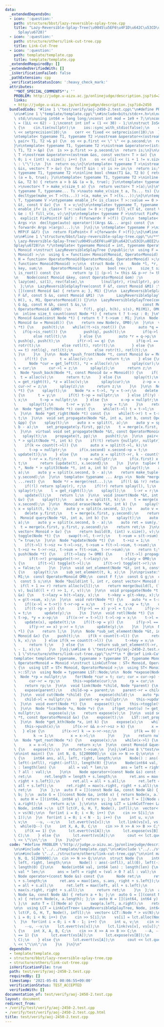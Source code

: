 ```yaml
---
data:
  _extendedDependsOn:
  - icon: ':question:'
    path: structure/bbst/lazy-reversible-splay-tree.cpp
    title: "Lazy-Reversible-Splay-Tree(\u9045\u5EF6\u4F1D\u642C\u53CD\u8EE2\u53EF\u80FD\
      Splay\u6728)"
  - icon: ':question:'
    path: structure/others/link-cut-tree.cpp
    title: Link-Cut-Tree
  - icon: ':question:'
    path: template/template.cpp
    title: template/template.cpp
  _extendedRequiredBy: []
  _extendedVerifiedWith: []
  _isVerificationFailed: false
  _pathExtension: cpp
  _verificationStatusIcon: ':heavy_check_mark:'
  attributes:
    '*NOT_SPECIAL_COMMENTS*': ''
    PROBLEM: http://judge.u-aizu.ac.jp/onlinejudge/description.jsp?id=2450
    links:
    - http://judge.u-aizu.ac.jp/onlinejudge/description.jsp?id=2450
  bundledCode: "#line 1 \"test/verify/aoj-2450-2.test.cpp\"\n#define PROBLEM \"http://judge.u-aizu.ac.jp/onlinejudge/description.jsp?id=2450\"\
    \n\n#line 1 \"template/template.cpp\"\n#include<bits/stdc++.h>\n\nusing namespace\
    \ std;\n\nusing int64 = long long;\nconst int mod = 1e9 + 7;\n\nconst int64 infll\
    \ = (1LL << 62) - 1;\nconst int inf = (1 << 30) - 1;\n\nstruct IoSetup {\n  IoSetup()\
    \ {\n    cin.tie(nullptr);\n    ios::sync_with_stdio(false);\n    cout << fixed\
    \ << setprecision(10);\n    cerr << fixed << setprecision(10);\n  }\n} iosetup;\n\
    \ntemplate< typename T1, typename T2 >\nostream &operator<<(ostream &os, const\
    \ pair< T1, T2 >& p) {\n  os << p.first << \" \" << p.second;\n  return os;\n\
    }\n\ntemplate< typename T1, typename T2 >\nistream &operator>>(istream &is, pair<\
    \ T1, T2 > &p) {\n  is >> p.first >> p.second;\n  return is;\n}\n\ntemplate< typename\
    \ T >\nostream &operator<<(ostream &os, const vector< T > &v) {\n  for(int i =\
    \ 0; i < (int) v.size(); i++) {\n    os << v[i] << (i + 1 != v.size() ? \" \"\
    \ : \"\");\n  }\n  return os;\n}\n\ntemplate< typename T >\nistream &operator>>(istream\
    \ &is, vector< T > &v) {\n  for(T &in : v) is >> in;\n  return is;\n}\n\ntemplate<\
    \ typename T1, typename T2 >\ninline bool chmax(T1 &a, T2 b) { return a < b &&\
    \ (a = b, true); }\n\ntemplate< typename T1, typename T2 >\ninline bool chmin(T1\
    \ &a, T2 b) { return a > b && (a = b, true); }\n\ntemplate< typename T = int64\
    \ >\nvector< T > make_v(size_t a) {\n  return vector< T >(a);\n}\n\ntemplate<\
    \ typename T, typename... Ts >\nauto make_v(size_t a, Ts... ts) {\n  return vector<\
    \ decltype(make_v< T >(ts...)) >(a, make_v< T >(ts...));\n}\n\ntemplate< typename\
    \ T, typename V >\ntypename enable_if< is_class< T >::value == 0 >::type fill_v(T\
    \ &t, const V &v) {\n  t = v;\n}\n\ntemplate< typename T, typename V >\ntypename\
    \ enable_if< is_class< T >::value != 0 >::type fill_v(T &t, const V &v) {\n  for(auto\
    \ &e : t) fill_v(e, v);\n}\n\ntemplate< typename F >\nstruct FixPoint : F {\n\
    \  explicit FixPoint(F &&f) : F(forward< F >(f)) {}\n\n  template< typename...\
    \ Args >\n  decltype(auto) operator()(Args &&... args) const {\n    return F::operator()(*this,\
    \ forward< Args >(args)...);\n  }\n};\n \ntemplate< typename F >\ninline decltype(auto)\
    \ MFP(F &&f) {\n  return FixPoint< F >{forward< F >(f)};\n}\n#line 4 \"test/verify/aoj-2450-2.test.cpp\"\
    \n\n#line 1 \"structure/bbst/lazy-reversible-splay-tree.cpp\"\n/**\n * @brief\
    \ Lazy-Reversible-Splay-Tree(\u9045\u5EF6\u4F1D\u642C\u53CD\u8EE2\u53EF\u80FD\
    Splay\u6728)\n */\ntemplate< typename Monoid = int, typename OperatorMonoid =\
    \ Monoid >\nstruct LazyReversibleSplayTree {\npublic:\n  using F = function< Monoid(Monoid,\
    \ Monoid) >;\n  using G = function< Monoid(Monoid, OperatorMonoid) >;\n  using\
    \ H = function< OperatorMonoid(OperatorMonoid, OperatorMonoid) >;\n  using S =\
    \ function< Monoid(Monoid) >;\n\n  struct Node {\n    Node *l, *r, *p;\n    Monoid\
    \ key, sum;\n    OperatorMonoid lazy;\n    bool rev;\n    size_t sz;\n\n    bool\
    \ is_root() const {\n      return !p || (p->l != this && p->r != this);\n    }\n\
    \n    Node(const Monoid &key, const OperatorMonoid &om) :\n        key(key), sum(key),\
    \ lazy(om), sz(1), rev(false),\n        l(nullptr), r(nullptr), p(nullptr) {}\n\
    \  };\n\n  LazyReversibleSplayTree(const F &f, const Monoid &M1) :\n      LazyReversibleSplayTree(f,\
    \ [](const Monoid &a) { return a; }, M1) {}\n\n  LazyReversibleSplayTree(const\
    \ F &f, const S &s, const Monoid &M1) :\n      LazyReversibleSplayTree(f, G(),\
    \ H(), s, M1, OperatorMonoid()) {}\n\n  LazyReversibleSplayTree(const F &f, const\
    \ G &g, const H &h, const S &s,\n                          const Monoid &M1, const\
    \ OperatorMonoid &OM0) :\n      f(f), g(g), h(h), s(s), M1(M1), OM0(OM0) {}\n\n\
    \n  inline size_t count(const Node *t) { return t ? t->sz : 0; }\n\n  inline const\
    \ Monoid &sum(const Node *t) { return t ? t->sum : M1; }\n\n  Node *alloc(const\
    \ Monoid &v = Monoid()) {\n    return new Node(v, OM0);\n  }\n\n  void splay(Node\
    \ *t) {\n    push(t);\n    while(!t->is_root()) {\n      auto *q = t->p;\n   \
    \   if(q->is_root()) {\n        push(q), push(t);\n        if(q->l == t) rotr(t);\n\
    \        else rotl(t);\n      } else {\n        auto *r = q->p;\n        push(r),\
    \ push(q), push(t);\n        if(r->l == q) {\n          if(q->l == t) rotr(q),\
    \ rotr(t);\n          else rotl(t), rotr(t);\n        } else {\n          if(q->r\
    \ == t) rotl(q), rotl(t);\n          else rotr(t), rotl(t);\n        }\n     \
    \ }\n    }\n  }\n\n  Node *push_front(Node *t, const Monoid &v = Monoid()) {\n\
    \    if(!t) {\n      t = alloc(v);\n      return t;\n    } else {\n      splay(t);\n\
    \      Node *cur = get_left(t), *z = alloc(v);\n      splay(cur);\n      z->p\
    \ = cur;\n      cur->l = z;\n      splay(z);\n      return z;\n    }\n  }\n\n\
    \  Node *push_back(Node *t, const Monoid &v = Monoid()) {\n    if(!t) {\n    \
    \  t = alloc(v);\n      return t;\n    } else {\n      splay(t);\n      Node *cur\
    \ = get_right(t), *z = alloc(v);\n      splay(cur);\n      z->p = cur;\n     \
    \ cur->r = z;\n      splay(z);\n      return z;\n    }\n  }\n\n  Node *erase(Node\
    \ *t) {\n    splay(t);\n    Node *x = t->l, *y = t->r;\n    delete t;\n    if(!x)\
    \ {\n      t = y;\n      if(t) t->p = nullptr;\n    } else if(!y) {\n      t =\
    \ x;\n      t->p = nullptr;\n    } else {\n      x->p = nullptr;\n      t = get_right(x);\n\
    \      splay(t);\n      t->r = y;\n      y->p = t;\n    }\n    return t;\n  }\n\
    \n  Node *get_left(Node *t) const {\n    while(t->l) t = t->l;\n    return t;\n\
    \  }\n\n  Node *get_right(Node *t) const {\n    while(t->r) t = t->r;\n    return\
    \ t;\n  }\n\n  void set_propagate(Node *&t, int a, int b, const OperatorMonoid\
    \ &pp) {\n    splay(t);\n    auto x = split(t, a);\n    auto y = split(x.second,\
    \ b - a);\n    set_propagate(y.first, pp);\n    t = merge(x.first, y.first, y.second);\n\
    \  }\n\n  virtual void set_propagate(Node *&t, const OperatorMonoid &pp) {\n \
    \   splay(t);\n    propagate(t, pp);\n    push(t);\n  }\n\n  pair< Node *, Node\
    \ * > split(Node *t, int k) {\n    if(!t) return {nullptr, nullptr};\n    push(t);\n\
    \    if(k <= count(t->l)) {\n      auto x = split(t->l, k);\n      t->l = x.second;\n\
    \      t->p = nullptr;\n      if(x.second) x.second->p = t;\n      return {x.first,\
    \ update(t)};\n    } else {\n      auto x = split(t->r, k - count(t->l) - 1);\n\
    \      t->r = x.first;\n      t->p = nullptr;\n      if(x.first) x.first->p =\
    \ t;\n      return {update(t), x.second};\n    }\n  }\n\n  tuple< Node *, Node\
    \ *, Node * > split3(Node *t, int a, int b) {\n    splay(t);\n    auto x = split(t,\
    \ a);\n    auto y = split(x.second, b - a);\n    return make_tuple(x.first, y.first,\
    \ y.second);\n  }\n\n  template< typename ... Args >\n  Node *merge(Node *l, Args\
    \ ...rest) {\n    Node *r = merge(rest...);\n    if(!l && !r) return nullptr;\n\
    \    if(!l) return splay(r), r;\n    if(!r) return splay(l), l;\n    splay(l),\
    \ splay(r);\n    l = get_right(l);\n    splay(l);\n    l->r = r;\n    r->p = l;\n\
    \    update(l);\n    return l;\n  }\n\n  void insert(Node *&t, int k, const Monoid\
    \ &v) {\n    splay(t);\n    auto x = split(t, k);\n    t = merge(x.first, alloc(v),\
    \ x.second);\n  }\n\n  Monoid erase(Node *&t, int k) {\n    splay(t);\n    auto\
    \ x = split(t, k);\n    auto y = split(x.second, 1);\n    auto v = y.first->c;\n\
    \    delete y.first;\n    t = merge(x.first, y.second);\n    return v;\n  }\n\n\
    \  Monoid query(Node *&t, int a, int b) {\n    splay(t);\n    auto x = split(t,\
    \ a);\n    auto y = split(x.second, b - a);\n    auto ret = sum(y.first);\n  \
    \  t = merge(x.first, y.first, y.second);\n    return ret;\n  }\n\n  Node *build(const\
    \ vector< Monoid > &v) {\n    return build(0, (int) v.size(), v);\n  }\n\n  void\
    \ toggle(Node *t) {\n    swap(t->l, t->r);\n    t->sum = s(t->sum);\n    t->rev\
    \ ^= true;\n  }\n\n  Node *update(Node *t) {\n    t->sz = 1;\n    t->sum = t->key;\n\
    \    if(t->l) t->sz += t->l->sz, t->sum = f(t->l->sum, t->sum);\n    if(t->r)\
    \ t->sz += t->r->sz, t->sum = f(t->sum, t->r->sum);\n    return t;\n  }\n\n  void\
    \ push(Node *t) {\n    if(t->lazy != OM0) {\n      if(t->l) propagate(t->l, t->lazy);\n\
    \      if(t->r) propagate(t->r, t->lazy);\n      t->lazy = OM0;\n    }\n    if(t->rev)\
    \ {\n      if(t->l) toggle(t->l);\n      if(t->r) toggle(t->r);\n      t->rev\
    \ = false;\n    }\n  }\n\n  void set_element(Node *&t, int k, const Monoid &x)\
    \ {\n    splay(t);\n    sub_set_element(t, k, x);\n  }\n\nprivate:\n  const Monoid\
    \ M1;\n  const OperatorMonoid OM0;\n  const F f;\n  const G g;\n  const H h;\n\
    \  const S s;\n\n  Node *build(int l, int r, const vector< Monoid > &v) {\n  \
    \  if(l + 1 >= r) return alloc(v[l]);\n    return merge(build(l, (l + r) >> 1,\
    \ v), build((l + r) >> 1, r, v));\n  }\n\n  void propagate(Node *t, const OperatorMonoid\
    \ &x) {\n    t->lazy = h(t->lazy, x);\n    t->key = g(t->key, x);\n    t->sum\
    \ = g(t->sum, x);\n  }\n\n  void rotr(Node *t) {\n    auto *x = t->p, *y = x->p;\n\
    \    if((x->l = t->r)) t->r->p = x;\n    t->r = x, x->p = t;\n    update(x), update(t);\n\
    \    if((t->p = y)) {\n      if(y->l == x) y->l = t;\n      if(y->r == x) y->r\
    \ = t;\n      update(y);\n    }\n  }\n\n  void rotl(Node *t) {\n    auto *x =\
    \ t->p, *y = x->p;\n    if((x->r = t->l)) t->l->p = x;\n    t->l = x, x->p = t;\n\
    \    update(x), update(t);\n    if((t->p = y)) {\n      if(y->l == x) y->l = t;\n\
    \      if(y->r == x) y->r = t;\n      update(y);\n    }\n  }\n\n  Node *merge(Node\
    \ *l) {\n    return l;\n  }\n\n  Node *sub_set_element(Node *&t, int k, const\
    \ Monoid &x) {\n    push(t);\n    if(k < count(t->l)) {\n      return sub_set_element(t->l,\
    \ k, x);\n    } else if(k == count(t->l)) {\n      t->key = x;\n      splay(t);\n\
    \      return t;\n    } else {\n      return sub_set_element(t->r, k - count(t->l)\
    \ - 1, x);\n    }\n  }\n};\n#line 6 \"test/verify/aoj-2450-2.test.cpp\"\n\n#line\
    \ 1 \"structure/others/link-cut-tree.cpp\"\n/**\n * @brief Link-Cut-Tree\n */\n\
    template< template< typename, typename > typename ST, typename Monoid = int, typename\
    \ OperatorMonoid = Monoid >\nstruct LinkCutTree : ST< Monoid, OperatorMonoid >\
    \ {\n  using LST = ST< Monoid, OperatorMonoid >;\n  using ST< Monoid, OperatorMonoid\
    \ >::ST;\n  using Node = typename LST::Node;\n\n  Node *expose(Node *t) {\n  \
    \  Node *rp = nullptr;\n    for(Node *cur = t; cur; cur = cur->p) {\n      this->splay(cur);\n\
    \      cur->r = rp;\n      this->update(cur);\n      rp = cur;\n    }\n    this->splay(t);\n\
    \    return rp;\n  }\n\n  void link(Node *child, Node *parent) {\n    expose(child);\n\
    \    expose(parent);\n    child->p = parent;\n    parent->r = child;\n    this->update(parent);\n\
    \  }\n\n  void cut(Node *child) {\n    expose(child);\n    auto *parent = child->l;\n\
    \    child->l = nullptr;\n    parent->p = nullptr;\n    this->update(child);\n\
    \  }\n\n  void evert(Node *t) {\n    expose(t);\n    this->toggle(t);\n    this->push(t);\n\
    \  }\n\n  Node *lca(Node *u, Node *v) {\n    if(get_root(u) != get_root(v)) return\
    \ nullptr;\n    expose(u);\n    return expose(v);\n  }\n\n  void set_propagate(Node\
    \ *t, const OperatorMonoid &x) {\n    expose(t);\n    LST::set_propagate(t, x);\n\
    \  }\n\n  Node *get_kth(Node *x, int k) {\n    expose(x);\n    while(x) {\n  \
    \    this->push(x);\n      if(x->r && x->r->sz > k) {\n        x = x->r;\n   \
    \   } else {\n        if(x->r) k -= x->r->sz;\n        if(k == 0) return x;\n\
    \        k -= 1;\n        x = x->l;\n      }\n    }\n    return nullptr;\n  }\n\
    \n  Node *get_root(Node *x) {\n    expose(x);\n    while(x->l) {\n      this->push(x);\n\
    \      x = x->l;\n    }\n    return x;\n  }\n\n  const Monoid &query(Node *t)\
    \ {\n    expose(t);\n    return t->sum;\n  }\n};\n#line 8 \"test/verify/aoj-2450-2.test.cpp\"\
    \n\nint main() {\n  int N, Q, S[200000];\n  cin >> N >> Q;\n\n\n  struct Node\
    \ {\n    int64 ans, all, left, right, length;\n\n    Node() : ans(-infll), all(0),\
    \ left(-infll), right(-infll), length(0) {}\n\n    Node(int64 val, int64 len)\
    \ : length(len) {\n      all = val * len;\n      ans = left = right = (val > 0\
    \ ? all : val);\n    }\n\n    Node operator+(const Node &s) const {\n      Node\
    \ ret;\n      ret.length = length + s.length;\n      ret.ans = max({ans, s.ans,\
    \ right + s.left});\n      ret.all = all + s.all;\n      ret.left = max(left,\
    \ all + s.left);\n      ret.right = max(s.right, right + s.all);\n      return\
    \ ret;\n    }\n  };\n  auto F = [](const Node &a, const Node &b) { return a +\
    \ b; };\n  auto G = [](const Node &a, int64 x) { return Node(x, a.length); };\n\
    \  auto H = [](int64, int64 y) { return y; };\n  auto T = [](Node a) {\n    swap(a.left,\
    \ a.right);\n    return a;\n  };\n\n\n  using LCT = LinkCutTree< LazyReversibleSplayTree,\
    \ Node, int64 >;\n  LCT lct(F, G, H, T, Node(), infll);\n  vector< LCT::Node *\
    \ > vs(N);\n\n  for(int i = 0; i < N; i++) {\n    cin >> S[i];\n    vs[i] = lct.alloc(Node(S[i],\
    \ 1));\n  }\n  for(int i = 0; i < N - 1; i++) {\n    int u, v;\n    cin >> u >>\
    \ v;\n    --u, --v;\n    lct.evert(vs[v]);\n    lct.link(vs[v], vs[u]);\n  }\n\
    \  while(Q--) {\n    int X, A, B, C;\n    cin >> X >> A >> B >> C;\n    --A, --B;\n\
    \    if(X == 1) {\n      lct.evert(vs[A]);\n      lct.expose(vs[B]);\n      lct.set_propagate(vs[B],\
    \ C);\n    } else {\n      lct.evert(vs[A]);\n      cout << lct.query(vs[B]).ans\
    \ << \"\\n\";\n    }\n  }\n}\n"
  code: "#define PROBLEM \"http://judge.u-aizu.ac.jp/onlinejudge/description.jsp?id=2450\"\
    \n\n#include \"../../template/template.cpp\"\n\n#include \"../../structure/bbst/lazy-reversible-splay-tree.cpp\"\
    \n\n#include \"../../structure/others/link-cut-tree.cpp\"\n\nint main() {\n  int\
    \ N, Q, S[200000];\n  cin >> N >> Q;\n\n\n  struct Node {\n    int64 ans, all,\
    \ left, right, length;\n\n    Node() : ans(-infll), all(0), left(-infll), right(-infll),\
    \ length(0) {}\n\n    Node(int64 val, int64 len) : length(len) {\n      all =\
    \ val * len;\n      ans = left = right = (val > 0 ? all : val);\n    }\n\n   \
    \ Node operator+(const Node &s) const {\n      Node ret;\n      ret.length = length\
    \ + s.length;\n      ret.ans = max({ans, s.ans, right + s.left});\n      ret.all\
    \ = all + s.all;\n      ret.left = max(left, all + s.left);\n      ret.right =\
    \ max(s.right, right + s.all);\n      return ret;\n    }\n  };\n  auto F = [](const\
    \ Node &a, const Node &b) { return a + b; };\n  auto G = [](const Node &a, int64\
    \ x) { return Node(x, a.length); };\n  auto H = [](int64, int64 y) { return y;\
    \ };\n  auto T = [](Node a) {\n    swap(a.left, a.right);\n    return a;\n  };\n\
    \n\n  using LCT = LinkCutTree< LazyReversibleSplayTree, Node, int64 >;\n  LCT\
    \ lct(F, G, H, T, Node(), infll);\n  vector< LCT::Node * > vs(N);\n\n  for(int\
    \ i = 0; i < N; i++) {\n    cin >> S[i];\n    vs[i] = lct.alloc(Node(S[i], 1));\n\
    \  }\n  for(int i = 0; i < N - 1; i++) {\n    int u, v;\n    cin >> u >> v;\n\
    \    --u, --v;\n    lct.evert(vs[v]);\n    lct.link(vs[v], vs[u]);\n  }\n  while(Q--)\
    \ {\n    int X, A, B, C;\n    cin >> X >> A >> B >> C;\n    --A, --B;\n    if(X\
    \ == 1) {\n      lct.evert(vs[A]);\n      lct.expose(vs[B]);\n      lct.set_propagate(vs[B],\
    \ C);\n    } else {\n      lct.evert(vs[A]);\n      cout << lct.query(vs[B]).ans\
    \ << \"\\n\";\n    }\n  }\n}\n"
  dependsOn:
  - template/template.cpp
  - structure/bbst/lazy-reversible-splay-tree.cpp
  - structure/others/link-cut-tree.cpp
  isVerificationFile: true
  path: test/verify/aoj-2450-2.test.cpp
  requiredBy: []
  timestamp: '2021-05-01 00:06:55+09:00'
  verificationStatus: TEST_ACCEPTED
  verifiedWith: []
documentation_of: test/verify/aoj-2450-2.test.cpp
layout: document
redirect_from:
- /verify/test/verify/aoj-2450-2.test.cpp
- /verify/test/verify/aoj-2450-2.test.cpp.html
title: test/verify/aoj-2450-2.test.cpp
---
```

